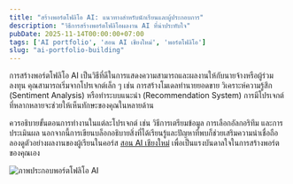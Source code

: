 ```yaml
---
title: "สร้างพอร์ตโฟลิโอ AI: แนวทางสำหรับนักเรียนและผู้ประกอบการ"
description: "วิธีการสร้างพอร์ตโฟลิโอผลงาน AI ที่น่าประทับใจ"
pubDate: 2025-11-14T00:00:00+07:00
tags: ['AI portfolio', 'สอน AI เชียงใหม่', 'พอร์ตโฟลิโอ']
slug: "ai-portfolio-building"
---
```

การสร้างพอร์ตโฟลิโอ AI เป็นวิธีที่ดีในการแสดงความสามารถและผลงานให้กับนายจ้างหรือผู้ร่วมลงทุน คุณสามารถเริ่มจากโปรเจกต์เล็ก ๆ เช่น การสร้างโมเดลทำนายยอดขาย วิเคราะห์ความรู้สึก (Sentiment Analysis) หรือทำระบบแนะนำ (Recommendation System) การมีโปรเจกต์ที่หลากหลายจะช่วยให้เห็นทักษะของคุณในหลายด้าน

ควรอธิบายขั้นตอนการทำงานในแต่ละโปรเจกต์ เช่น วิธีการเตรียมข้อมูล การเลือกอัลกอริทึม และการประเมินผล นอกจากนี้การเขียนบล็อกอธิบายสิ่งที่ได้เรียนรู้และปัญหาที่พบก็ช่วยเสริมความน่าเชื่อถือ ลองดูตัวอย่างผลงานของผู้เรียนในคอร์ส [สอน AI เชียงใหม่](https://www.aiunlockinnovations.com/) เพื่อเป็นแรงบันดาลใจในการสร้างพอร์ตของคุณเอง

![ภาพประกอบพอร์ตโฟลิโอ AI](ai-portfolio.jpg "พอร์ตโฟลิโอ AI")
